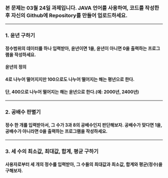 ### 본 문제는 03월 24일 과제입니다. JAVA 언어를 사용하여, 코드를 작성한 후 자신의 Github에 Repository를 만들어 업로드하세요.
-----------------------------------------------------------------

### 1. 윤년 구하기
#### 정수범위의 데이터를 하나 입력받아, 윤년이면 1을, 윤년이 아니면 0을 출력하는 프로그램을 작성하세요.
#### 윤년의 정의
#### 4로 나누어 떨어지지만 100으로도 나누어 떨어지는 해는 평년으로 한다.
#### 단, 400으로 나누어 떨어지는 해는 윤년으로 한다.(예: 2000년, 2400년)

-----------------------------------------------------------------

### 2. 공배수 판별기
#### 정수 한 개를 입력받아서, 그 수가 3과 8의 공배수인지 판단해보자. 공배수가 맞다면 1을, 공배수가 아니라면 0을 출력하는 프로그램을 작성하세요.

-----------------------------------------------------------------

### 3. 세 수의 최소값, 최대값, 합계, 평균 구하기
#### 사용자로부터 세 개의 정수를 입력받아, 그 수들의 최대값과 최소값, 합계와 평균(정수)을 구해보자.
